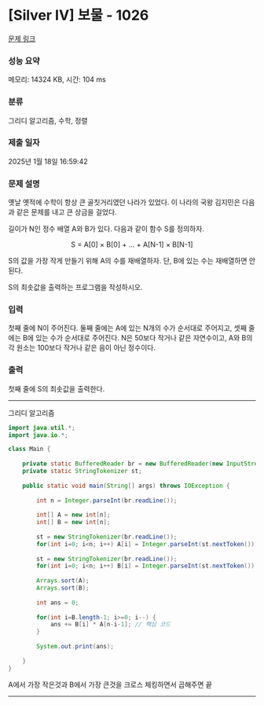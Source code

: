 # [Silver IV] 보물 - 1026 

[문제 링크](https://www.acmicpc.net/problem/1026) 

### 성능 요약

메모리: 14324 KB, 시간: 104 ms

### 분류

그리디 알고리즘, 수학, 정렬

### 제출 일자

2025년 1월 18일 16:59:42

### 문제 설명

<p>옛날 옛적에 수학이 항상 큰 골칫거리였던 나라가 있었다. 이 나라의 국왕 김지민은 다음과 같은 문제를 내고 큰 상금을 걸었다.</p>

<p>길이가 N인 정수 배열 A와 B가 있다. 다음과 같이 함수 S를 정의하자.</p>

<p style="text-align: center;">S = A[0] × B[0] + ... + A[N-1] × B[N-1]</p>

<p>S의 값을 가장 작게 만들기 위해 A의 수를 재배열하자. 단, B에 있는 수는 재배열하면 안 된다.</p>

<p>S의 최솟값을 출력하는 프로그램을 작성하시오.</p>

### 입력 

 <p>첫째 줄에 N이 주어진다. 둘째 줄에는 A에 있는 N개의 수가 순서대로 주어지고, 셋째 줄에는 B에 있는 수가 순서대로 주어진다. N은 50보다 작거나 같은 자연수이고, A와 B의 각 원소는 100보다 작거나 같은 음이 아닌 정수이다.</p>

### 출력 

 <p>첫째 줄에 S의 최솟값을 출력한다.</p>

---

그리디 알고리즘

```java
import java.util.*;
import java.io.*;

class Main {
    
    private static BufferedReader br = new BufferedReader(new InputStreamReader(System.in));
    private static StringTokenizer st;
    
    public static void main(String[] args) throws IOException {
        
        int n = Integer.parseInt(br.readLine());
        
        int[] A = new int[n];
        int[] B = new int[n];
        
        st = new StringTokenizer(br.readLine());
        for(int i=0; i<n; i++) A[i] = Integer.parseInt(st.nextToken());
        
        st = new StringTokenizer(br.readLine());
        for(int i=0; i<n; i++) B[i] = Integer.parseInt(st.nextToken());
        
        Arrays.sort(A);
        Arrays.sort(B);
        
        int ans = 0;
        
        for(int i=B.length-1; i>=0; i--) {
            ans += B[i] * A[n-i-1]; // 핵심 코드
        }
        
        System.out.print(ans);
        
    }
}
```

A에서 가장 작은것과 B에서 가장 큰것을 크로스 체킹하면서 곱해주면 끝

---

